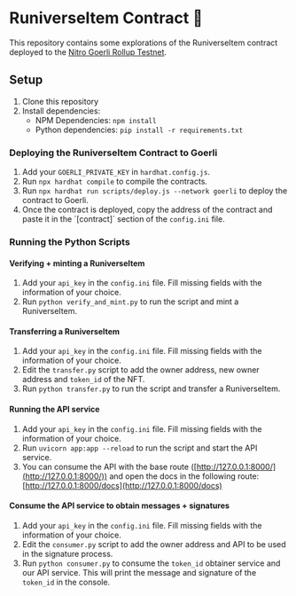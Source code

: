 # RuniverseItem Contract 📃

This repository contains some explorations of the RuniverseItem contract deployed to the [Nitro Goerli Rollup Testnet](https://developer.arbitrum.io/public-chains).

## Setup

1. Clone this repository
2. Install dependencies:
    - NPM Dependencies: `npm install`
    - Python dependencies: `pip install -r requirements.txt`

### Deploying the RuniverseItem Contract to Goerli

1. Add your `GOERLI_PRIVATE_KEY` in `hardhat.config.js`.
2. Run `npx hardhat compile` to compile the contracts.
3. Run `npx hardhat run scripts/deploy.js --network goerli` to deploy the contract to Goerli.
4. Once the contract is deployed, copy the address of the contract and paste it in the ´[contract]´ section of the `config.ini` file.

### Running the Python Scripts

#### Verifying + minting a RuniverseItem

1. Add your `api_key` in the `config.ini` file. Fill missing fields with the information of your choice.
2. Run `python verify_and_mint.py` to run the script and mint a RuniverseItem.

#### Transferring a RuniverseItem

1. Add your `api_key` in the `config.ini` file. Fill missing fields with the information of your choice.
2. Edit the `transfer.py` script to add the owner address, new owner address and `token_id` of the NFT.
3. Run `python transfer.py` to run the script and transfer a RuniverseItem.

#### Running the API service

1. Add your `api_key` in the `config.ini` file. Fill missing fields with the information of your choice.
2. Run `uvicorn app:app --reload` to run the script and start the API service.
3. You can consume the API with the base route ([http://127.0.0.1:8000/](http://127.0.0.1:8000/)) and open the docs in the following route: [http://127.0.0.1:8000/docs](http://127.0.0.1:8000/docs)

#### Consume the API service to obtain messages + signatures

1. Add your `api_key` in the `config.ini` file. Fill missing fields with the information of your choice.
2. Edit the `consumer.py` script to add the owner address and API to be used in the signature process.
3. Run `python consumer.py` to consume the `token_id` obtainer service and our API service. This will print the message and signature of the `token_id` in the console.